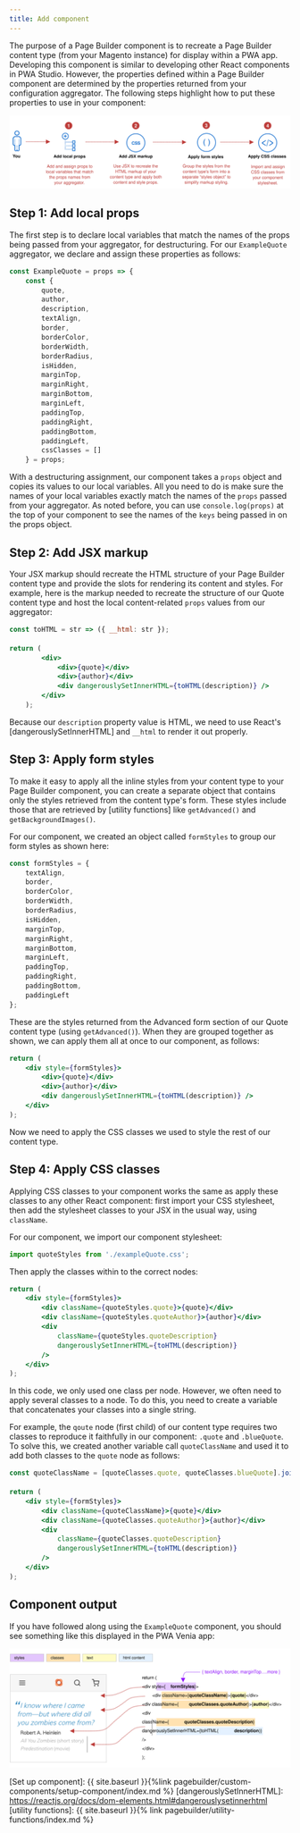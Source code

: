```yaml
---
title: Add component
---
```


The purpose of a Page Builder component is to recreate a Page Builder content type (from your Magento instance) for display within a PWA app. Developing this component is similar to developing other React components in PWA Studio. However, the properties defined within a Page Builder component are determined by the properties returned from your configuration aggregator. The following steps highlight how to put these properties to use in your component:

![Add Component steps overview](AddComponentSteps.svg)

## Step 1: Add local props

The first step is to declare local variables that match the names of the props being passed from your aggregator, for destructuring. For our `ExampleQuote` aggregator, we declare and assign these properties as follows:

```js
const ExampleQuote = props => {
    const {
        quote,
        author,
        description,
        textAlign,
        border,
        borderColor,
        borderWidth,
        borderRadius,
        isHidden,
        marginTop,
        marginRight,
        marginBottom,
        marginLeft,
        paddingTop,
        paddingRight,
        paddingBottom,
        paddingLeft,
        cssClasses = []
    } = props;
```

With a destructuring assignment, our component takes a `props` object and copies its values to our local variables. All you need to do is make sure the names of your local variables exactly match the names of the `props` passed from your aggregator. As noted before, you can use `console.log(props)` at the top of your component to see the names of the `keys` being passed in on the props object.

## Step 2: Add JSX markup

Your JSX markup should recreate the HTML structure of your Page Builder content type and provide the slots for rendering its content and styles. For example, here is the markup needed to recreate the structure of our Quote content type and host the local content-related `props` values from our aggregator:

```jsx
const toHTML = str => ({ __html: str });

return (
        <div>
            <div>{quote}</div>
            <div>{author}</div>
            <div dangerouslySetInnerHTML={toHTML(description)} />
        </div>
    );
```

Because our `description` property value is HTML, we need to use React's [dangerouslySetInnerHTML] and `__html` to render it out properly.

## Step 3: Apply form styles

To make it easy to apply all the inline styles from your content type to your Page Builder component, you can create a separate object that contains only the styles retrieved from the content type's form. These styles include those that are retrieved by [utility functions] like `getAdvanced()` and `getBackgroundImages()`.

For our component, we created an object called `formStyles` to group our form styles as shown here:

```js
const formStyles = {
    textAlign,
    border,
    borderColor,
    borderWidth,
    borderRadius,
    isHidden,
    marginTop,
    marginRight,
    marginBottom,
    marginLeft,
    paddingTop,
    paddingRight,
    paddingBottom,
    paddingLeft
};
```

These are the styles returned from the Advanced form section of our Quote content type (using `getAdvanced()`). When they are grouped together as shown, we can apply them all at once to our component, as follows:

```jsx
return (
    <div style={formStyles}>
        <div>{quote}</div>
        <div>{author}</div>
        <div dangerouslySetInnerHTML={toHTML(description)} />
    </div>
);
```

Now we need to apply the CSS classes we used to style the rest of our content type.

## Step 4: Apply CSS classes

Applying CSS classes to your component works the same as apply these classes to any other React component: first import your CSS stylesheet, then add the stylesheet classes to your JSX in the usual way, using `className`.

For our component, we import our component stylesheet:

```js
import quoteStyles from './exampleQuote.css';
```

Then apply the classes within to the correct nodes:

```jsx
return (
    <div style={formStyles}>
        <div className={quoteStyles.quote}>{quote}</div>
        <div className={quoteStyles.quoteAuthor}>{author}</div>
        <div
            className={quoteStyles.quoteDescription}
            dangerouslySetInnerHTML={toHTML(description)}
        />
    </div>
);
```

In this code, we only used one class per node. However, we often need to apply several classes to a node. To do this, you need to create a variable that concatenates your classes into a single string.

For example, the `qoute` node (first child) of our content type requires two classes to reproduce it faithfully in our component: `.quote` and `.blueQuote`. To solve this, we created another variable call `quoteClassName` and used it to add both classes to the `quote` node as follows:

```jsx
const quoteClassName = [quoteClasses.quote, quoteClasses.blueQuote].join(' ');

return (
    <div style={formStyles}>
        <div className={quoteClassName}>{quote}</div>
        <div className={quoteClasses.quoteAuthor}>{author}</div>
        <div
            className={quoteClasses.quoteDescription}
            dangerouslySetInnerHTML={toHTML(description)}
        />
    </div>
);
```

## Component output

If you have followed along using the `ExampleQuote` component, you should see something like this displayed in the PWA Venia app:

![Add Component output](AddComponentOutput.svg)

[Set up component]: {{ site.baseurl }}{%link pagebuilder/custom-components/setup-component/index.md %}
[dangerouslySetInnerHTML]: https://reactjs.org/docs/dom-elements.html#dangerouslysetinnerhtml
[utility functions]: {{ site.baseurl }}{% link pagebuilder/utility-functions/index.md %}
